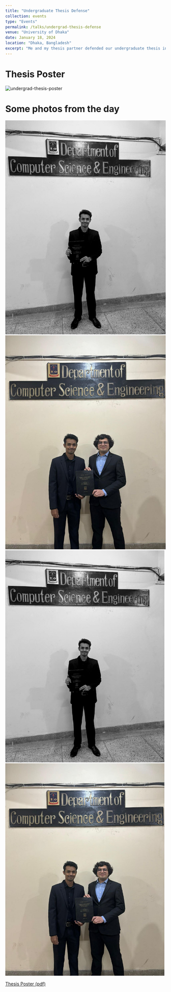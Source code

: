 ```yaml
---
title: "Undergraduate Thesis Defense"
collection: events
type: "Events"
permalink: /talks/undergrad-thesis-defense
venue: "University of Dhaka"
date: January 18, 2024
location: "Dhaka, Bangladesh"
excerpt: "Me and my thesis partner defended our undergraduate thesis in the Department of Computer Science and Engineering, University of Dhaka. This memorable day also marked my last day as an undergraduate student in University of Dhaka."
---
```

# Thesis Poster
![undergrad-thesis-poster](/images/undergrad-thesis-day/undergrad-thesis-poster.jpg)

Some photos from the day
======

![undergrad-thesis-image1](/images/undergrad-thesis-day/undergrad-thesis-day2.jpg)
![undergrad-thesis-image1](/images/undergrad-thesis-day/undergrad-thesis-day1.jpg)
<img src="/images/undergrad-thesis-day/undergrad-thesis-day2.jpg" width="500">
<img src="/images/undergrad-thesis-day/undergrad-thesis-day1.jpg" width="500">

[Thesis Poster (pdf)](/files/undergrad-thesis-poster.pdf)